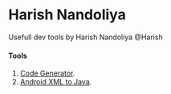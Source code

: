 # Harish Nandoliya
Usefull dev tools by Harish Nandoliya
@Harish

#### Tools
1. [Code Generator](https://harish81.github.io/codegen/).
1. [Android XML to Java](https://harish81.github.io/xmlgen/).

